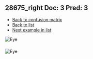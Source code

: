 ## 28675_right Doc: 3 Pred: 3
- [Back to confusion matrix](https://github.com/juliandewit/kaggle_retinopathy/blob/master/matrix.md)
- [Back to list](https://github.com/juliandewit/kaggle_retinopathy/blob/master/lists/33/list.md)
- [Next example in list](https://github.com/juliandewit/kaggle_retinopathy/blob/master/lists/33/28/28840_left.md)

![Eye](https://retinopaty.blob.core.windows.net/size1024/28675_right_3.jpeg)

### 

![Eye]()

